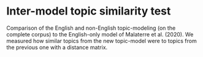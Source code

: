 # Inter-model topic similarity test
Comparison of the English and non-English topic-modeling (on the complete corpus) to the English-only model of Malaterre et al. (2020). We measured how similar topics from the new topic-model were to topics from the previous one with a distance matrix.
